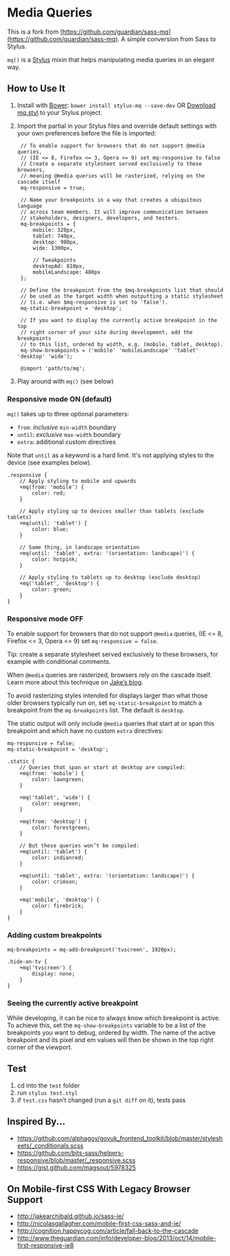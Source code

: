 # Media Queries
This is a fork from [https://github.com/guardian/sass-mq](https://github.com/guardian/sass-mq). A simple conversion from Sass to Stylus.

`mq()` is a [Stylus](http://learnboost.github.io/stylus/) mixin that helps manipulating media queries in an elegant way.

## How to Use It

1. Install with [Bower](http://bower.io/ "BOWER: A package manager for the web"): `bower install stylus-mq --save-dev` OR [Download mq.styl](https://bitbucket.org/ardentic/ardentic-stylus-mq/raw/master/mq.styl) to your Stylus project.

2. Import the partial in your Stylus files and override default settings with your own preferences before the file is imported:

        // To enable support for browsers that do not support @media queries,
        // (IE <= 8, Firefox <= 3, Opera <= 9) set mq-responsive to false
        // Create a separate stylesheet served exclusively to these browsers,
        // meaning @media queries will be rasterized, relying on the cascade itself
        mq-responsive = true;

        // Name your breakpoints in a way that creates a ubiquitous language
        // across team members. It will improve communication between
        // stakeholders, designers, developers, and testers.
        mq-breakpoints = {
            mobile: 320px,
            tablet: 740px,
            desktop: 980px,
            wide: 1300px,

            // Tweakpoints
            desktopAd: 810px,
            mobileLandscape: 480px
        };

        // Define the breakpoint from the $mq-breakpoints list that should
        // be used as the target width when outputting a static stylesheet
        // (i.e. when $mq-responsive is set to 'false').
        mq-static-breakpoint = 'desktop';

        // If you want to display the currently active breakpoint in the top
        // right corner of your site during development, add the breakpoints
        // to this list, ordered by width, e.g. (mobile, tablet, desktop).
        mq-show-breakpoints = ('mobile' 'mobileLandscape' 'tablet' 'desktop' 'wide');

        @import 'path/to/mq';

3. Play around with `mq()` (see below)

### Responsive mode ON (default)

`mq()` takes up to three optional parameters:

- `from`: _inclusive_ `min-width` boundary
- `until`: _exclusive_ `max-width` boundary
- `extra`: additional custom directives

Note that `until` as a keyword is a hard limit. It's not applying styles to the
device (see examples below).

    .responsive {
        // Apply styling to mobile and upwards
        +mq(from: 'mobile') {
            color: red;
        }

        // Apply styling up to devices smaller than tablets (exclude tablets)
        +mq(until: 'tablet') {
            color: blue;
        }

        // Same thing, in landscape orientation
        +mq(until: 'tablet', extra: '(orientation: landscape)') {
            color: hotpink;
        }

        // Apply styling to tablets up to desktop (exclude desktop)
        +mq('tablet', 'desktop') {
            color: green;
        }
    }

### Responsive mode OFF

To enable support for browsers that do not support `@media` queries, (IE <= 8, Firefox <= 3, Opera <= 9) set `mq-responsive = false`.

Tip: create a separate stylesheet served exclusively to these browsers, for example with conditional comments.

When `@media` queries are rasterized, browsers rely on the cascade itself. Learn more about this technique on [Jake’s blog](http://jakearchibald.github.io/sass-ie/ "IE-friendly mobile-first CSS with Sass 3.2").

To avoid rasterizing styles intended for displays larger than what those older browsers typically run on, set `mq-static-breakpoint` to match a breakpoint from the `mq-breakpoints` list. The default is `desktop`.

The static output will only include `@media` queries that start at or span this breakpoint and which have no custom `extra` directives:

    mq-responsive = false;
    mq-static-breakpoint = 'desktop';

    .static {
        // Queries that span or start at desktop are compiled:
        +mq(from: 'mobile') {
            color: lawngreen;
        }

        +mq('tablet', 'wide') {
            color: seagreen;
        }

        +mq(from: 'desktop') {
            color: forestgreen;
        }

        // But these queries won’t be compiled:
        +mq(until: 'tablet') {
            color: indianred;
        }

        +mq(until: 'tablet', extra: '(orientation: landscape)') {
            color: crimson;
        }

        +mq('mobile', 'desktop') {
            color: firebrick;
        }
    }

### Adding custom breakpoints

    mq-breakpoints = mq-add-breakpoint('tvscreen', 1920px);

    .hide-on-tv {
        +mq('tvscreen') {
            display: none;
        }
    }

### Seeing the currently active breakpoint

While developing, it can be nice to always know which breakpoint is active. To achieve this, set the `mq-show-breakpoints` variable to be a list of the breakpoints you want to debug, ordered by width. The name of the active breakpoint and its pixel and em values will
then be shown in the top right corner of the viewport.

## Test

1. cd into the `test` folder
2. run `stylus test.styl`
3. if `test.css` hasn’t changed (run a `git diff` on it), tests pass

## Inspired By...

- https://github.com/alphagov/govuk_frontend_toolkit/blob/master/stylesheets/_conditionals.scss
- https://github.com/bits-sass/helpers-responsive/blob/master/_responsive.scss
- https://gist.github.com/magsout/5978325

## On Mobile-first CSS With Legacy Browser Support

- http://jakearchibald.github.io/sass-ie/
- http://nicolasgallagher.com/mobile-first-css-sass-and-ie/
- http://cognition.happycog.com/article/fall-back-to-the-cascade
- http://www.theguardian.com/info/developer-blog/2013/oct/14/mobile-first-responsive-ie8
